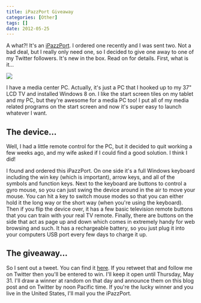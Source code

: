 ```yaml
---
title: iPazzPort Giveaway
categories: [Other]
tags: []
date: 2012-05-25
---
```


A what?! It's an [iPazzPort](http://ipazzport.com/). I ordered one recently and I was sent two. Not a bad deal, but I really only need one, so I decided to give one away to one of my Twitter followers. It's new in the box. Read on for details. First, what is it...

![](/files/ipazzport-giveaway_01.png)

I have a media center PC. Actually, it's just a PC that I hooked up to my 37" LCD TV and installed Windows 8 on. I like the start screen tiles on my tablet and my PC, but they're awesome for a media PC too! I put all of my media related programs on the start screen and now it's super easy to launch whatever I want.

## The device...

Well, I had a little remote control for the PC, but it decided to quit working a few weeks ago, and my wife asked if I could find a good solution. I think I did!

I found and ordered this iPazzPort. On one side it's a full Windows keyboard including the win key (which is important), arrow keys, and all of the symbols and function keys. Next to the keyboard are buttons to control a gyro mouse, so you can just swing the device around in the air to move your mouse. You can hit a key to switch mouse modes so that you can either hold it the long way or the short way (when you're using the keyboard). Then if you flip the device over, it has a few basic television remote buttons that you can train with your real TV remote. Finally, there are buttons on the side that act as page up and down which comes in extremely handy for web browsing and such. It has a rechargeable battery, so you just plug it into your computers USB port every few days to charge it up.

## The giveaway...

So I sent out a tweet. You can find it [here](https://twitter.com/codefoster/status/206064528843210752). If you retweet that and follow me on Twitter then you'll be entered to win. I'll keep it open until Thursday, May 31\. I'll draw a winner at random on that day and announce them on this blog post and on Twitter by noon Pacific time. If you're the lucky winner and you live in the United States, I'll mail you the iPazzPort.